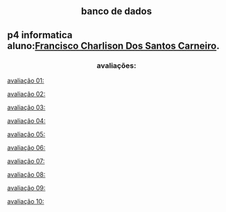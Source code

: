 <h2 align="center"> banco de dados <h2>
<p>
p4 informatica<br>
aluno:<a href = "https://github.com/charlisonsantos">Francisco Charlison Dos Santos Carneiro</a>. 
</p>

<h3 align="center">avaliações:</h3>

<a href = "">avaliação 01:</a><br>

<a href = "">avaliação 02:</a><br>

<a href = "">avaliação 03:</a><br>

<a href = "">avaliação 04:</a><br>

<a href = "">avaliação 05:</a><br>

<a href = "">avaliação 06:</a><br>

<a href = "">avaliação 07:</a><br>

<a href = "">avaliação 08:</a><br>

<a href = "">avaliação 09:</a><br>

<a href = "">avaliação 10:</a><br>
